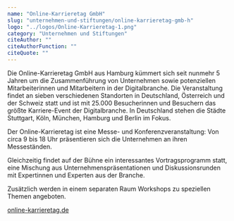 ```yaml
---
name: "Online-Karrieretag GmbH"
slug: "unternehmen-und-stiftungen/online-karrieretag-gmb-h"
logo: "../logos/Online-Karrieretag-1.png"
category: "Unternehmen und Stiftungen"
citeAuthor: ""
citeAuthorFunction: ""
citeQuote: ""
---
```


Die Online-Karrieretag GmbH aus Hamburg kümmert sich seit nunmehr 5 Jahren um die Zusammenführung von Unternehmen sowie potenziellen Mitarbeiterinnen und Mitarbeitern in der Digitalbranche. Die Veranstaltung findet an sieben verschiedenen Standorten in Deutschland, Österreich und der Schweiz statt und ist mit 25.000 Besucherinnen und Besuchern das größte Karriere-Event der Digitalbranche. In Deutschland stehen die Städte Stuttgart, Köln, München, Hamburg und Berlin im Fokus.

Der Online-Karrieretag ist eine Messe- und Konferenzveranstaltung: Von circa 9 bis 18 Uhr präsentieren sich die Unternehmen an ihren Messeständen.

Gleichzeitig findet auf der Bühne ein interessantes Vortragsprogramm statt, eine Mischung aus Unternehmenspräsentationen und Diskussionsrunden mit Expertinnen und Experten aus der Branche.

Zusätzlich werden in einem separaten Raum Workshops zu speziellen Themen angeboten.

[online-karrieretag.de](https://online-karrieretag.de/)
